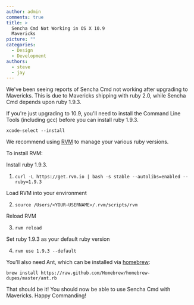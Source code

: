 ```yaml
---
author: admin
comments: true
title: >
  Sencha Cmd Not Working in OS X 10.9
  Mavericks
picture: ""
categories:
  - Design
  - Development
authors:
  - steve
  - jay
---
```


We've been seeing reports of Sencha Cmd not working after upgrading to Mavericks. This is due to Mavericks shipping with ruby 2.0, while Sencha Cmd depends upon ruby 1.9.3.





If you're just upgrading to 10.9, you'll need to install the Command Line Tools (including gcc) before you can install ruby 1.9.3.





`xcode-select --install`





We recommend using [RVM](http://rvm.io/) to manage your various ruby versions.





To install RVM:





Install ruby 1.9.3.





1) `curl -L https://get.rvm.io | bash -s stable --autolibs=enabled --ruby=1.9.3`





Load RVM into your environment





2) `source /Users/<YOUR-USERNAME>/.rvm/scripts/rvm`





Reload RVM





3) `rvm reload`





Set ruby 1.9.3 as your default ruby version





4) `rvm use 1.9.3 --default`





You'll also need Ant, which can be installed via [homebrew](http://brew.sh/):





`brew install https://raw.github.com/Homebrew/homebrew-dupes/master/ant.rb`





That should be it! You should now be able to use Sencha Cmd with Mavericks. Happy Commanding!



